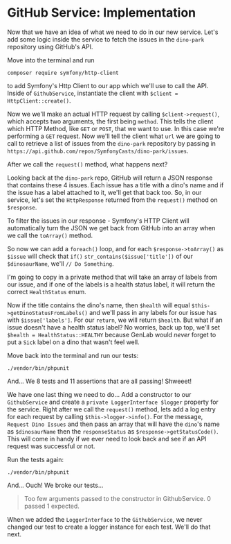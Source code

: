 # GitHub Service: Implementation

Now that we have an idea of what we need to do in our new service. Let's add
some logic inside the service to fetch the issues in the `dino-park` repository using
GitHub's API.

Move into the terminal and run

```terminal
composer require symfony/http-client
```

to add Symfony's Http Client to our app which we'll use to call the API.
Inside of `GithubService`, instantiate the client with `$client = HttpClient::create()`.

Now we we'll make an actual HTTP request by calling `$client->request()`, which accepts
two arguments, the first being `method`. This tells the client which HTTP Method,
like `GET` or `POST`, that we want to use. In this case we're performing a `GET`
request. Now we'll tell the client what `url` we are going to call to retrieve a
list of issues from the `dino-park` repository by passing in
`https://api.github.com/repos/SymfonyCasts/dino-park/issues`.

After we call the `request()` method, what happens next?

Looking back at the `dino-park` repo, GitHub will return a JSON response that
contains these 4 issues. Each issue has a title with a dino's name and if the issue
has a label attached to it, we'll get that back too. So, in our service, let's
set the `HttpResponse` returned from the `request()` method on `$response`.

To filter the issues in our response - Symfony's HTTP Client will automatically turn
the JSON we get back from GitHub into an array when we call the `toArray()` method.

So now we can add a `foreach()` loop, and for each `$response->toArray()` as
`$issue` will check that `if()` `str_contains($issue['title'])` of our `$dinosaurName`,
we'll `// Do Something`.

I'm going to copy in a private method that will take an array of labels from our
issue, and if one of the labels is a health status label, it will return the correct
`HealthStatus` enum.

Now if the title contains the dino's name, then `$health` will equal
`$this->getDinoStatusFromLabels()` and we'll pass in any labels for our issue has
with `$issue['labels']`. For our `return`, we will return `$health`. But what if
an issue doesn't have a health status label? No worries, back up top, we'll set
`$health = HealthStatus::HEALTHY` because GenLab would *never* forget to put a
`Sick` label on a dino that wasn't feel well.

Move back into the terminal and run our tests:

```terminal
./vendor/bin/phpunit
```

And... We 8 tests and 11 assertions that are all passing! Shweeet!

We have one last thing we need to do... Add a constructor to our `GithubService`
and create a `private LoggerInterface $logger` property for the service. Right
after we call the `request()` method, lets add a log entry for each request by calling
`$this->logger->info()`. For the message, `Request Dino Issues` and then pass an
array that will have the `dino`'s name as `$dinosaurName` then the `responseStatus`
as `$response->getStatusCode()`. This will come in handy if we ever need
to look back and see if an API request was successful or not.

Run the tests again:

```terminal-silent
./vendor/bin/phpunit
```

And... Ouch! We broke our tests...

> Too few arguments passed to the constructor in GithubService. 0 passed 1 expected.

When we added the `LoggerInterface` to the `GithubService`, we never changed our
test to create a logger instance for each test. We'll do that next.
